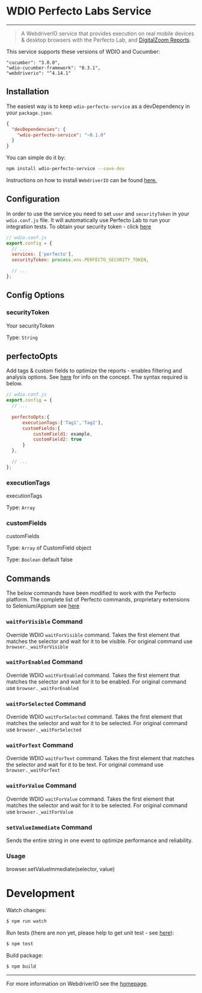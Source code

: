 WDIO Perfecto Labs Service
=======================

***

> A WebdriverIO service that provides execution on real mobile devices & desktop browsers with the  Perfecto Lab, and [DigitalZoom Reports](https://developers.perfectomobile.com/display/PD/DigitalZoom+Reporting).
 
This service supports these versions of WDIO and Cucumber: 
    
    "cucumber": "3.0.0",
    "wdio-cucumber-framework": "0.3.1",
    "webdriverio": "^4.14.1"

## Installation
The easiest way is to keep `wdio-perfecto-service` as a devDependency in your `package.json`.

```json
{
  "devDependencies": {
    "wdio-perfecto-service": "~0.1.0"
  }
}
```

You can simple do it by:

```bash
npm install wdio-perfecto-service --save-dev
```

Instructions on how to install `WebdriverIO` can be found [here.](http://webdriver.io/guide/getstarted/install.html)

## Configuration

In order to use the service you need to set `user` and `securityToken` in your `wdio.conf.js` file. It will automatically
use Perfecto Lab to run your integration tests. 
To obtain your security token - click [here](https://developers.perfectomobile.com/display/PD/Security+Token)

```js
// wdio.conf.js
export.config = {
  // ...
  services: ['perfecto'],
  securityToken: process.env.PERFECTO_SECURITY_TOKEN,

  // ...
};
```

## Config Options

### securityToken
Your securityToken 

Type: `String`

## perfectoOpts
Add tags & custom fields to optimize the reports - enables filtering and analysis options. 
See [here](https://developers.perfectomobile.com/display/PD/Basic+Test+Result+Concepts) for info on the concept. The syntax required is below. 

```js
// wdio.conf.js
export.config = {
  // ...
  
  perfectoOpts:{
      executionTags:['Tag1','Tag2'],
      customFields:{
          customField1: example,
          customField2: true
      }
  },

  // ...
};
```
### executionTags
executionTags 

Type: `Array`

### customFields
customFields 

Type: `Array` of CustomField object



Type: `Boolean` default false

## Commands

The below commands have been modified to work with the Perfecto platform. 
The complete list of Perfecto commands, proprietary extensions to Selenium/Appium see [here](https://developers.perfectomobile.com/display/PD/Perfecto+Commands)

### ```waitForVisible``` Command
Override  WDIO ```waitForVisible``` command. Takes the first element that matches the selector and wait for it to be visible. For original command use ```browser._waitForVisible``` 
### ```waitForEnabled``` Command
Override  WDIO ```waitForEnabled``` command. Takes the first element that matches the selector and wait for it to be enabled. For original command use ```browser._waitForEnabled``` 
### ```waitForSelected``` Command
Override  WDIO ```waitForSelected``` command. Takes the first element that matches the selector and wait for it to be selected. For original command use ```browser._waitForSelected``` 
### ```waitForText``` Command
Override  WDIO ```waitForText``` command. Takes the first element that matches the selector and wait for it to be text. For original command use ```browser._waitForText``` 
### ```waitForValue``` Command
Override  WDIO ```waitForValue``` command. Takes the first element that matches the selector and wait for it to be selected. For original command use ```browser._waitForValue``` 
### ```setValueImmediate``` Command 
Sends the entire string in one event to optimize performance and reliability. 
### Usage
browser.setValueImmediate(selector, value)  

  
# Development
Watch changes:

```sh
$ npm run watch
```

Run tests (there are non yet, please help to get unit test - see [here](https://github.com/webdriverio/wdio-perfecto-service/issues/1)):

```sh
$ npm test
```

Build package:

```sh
$ npm build
```

----

For more information on WebdriverIO see the [homepage](http://webdriver.io).
